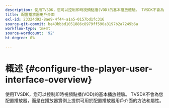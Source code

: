 ```yaml
---
description: 使用TVSDK，您可以控制即時視頻點播(VOD)的基本播放體驗。 TVSDK不會為您配置播放器，而是在播放器實例上提供可用於配置播放器用戶介面的方法和屬性。
title: 配置播放器用戶介面
exl-id: 23324d92-8ae9-4f44-a1a5-0157bd1fc316
source-git-commit: be43bbbd1051886c8979ff590a3197b2a7249b6a
workflow-type: tm+mt
source-wordcount: '92'
ht-degree: 0%

---
```


# 概述 {#configure-the-player-user-interface-overview}

使用TVSDK，您可以控制即時視頻點播(VOD)的基本播放體驗。 TVSDK不會為您配置播放器，而是在播放器實例上提供可用於配置播放器用戶介面的方法和屬性。
